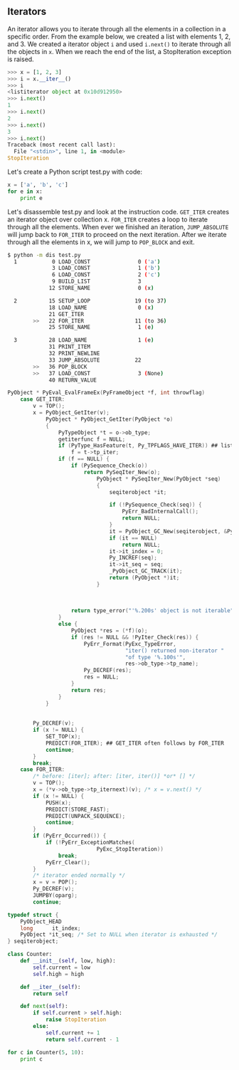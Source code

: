 ## Iterators
An iterator allows you to iterate through all the elements in a collection in a specific order. From the example below, we created a list with elements 1, 2, and 3. We created a iterator object `i` and used `i.next()` to iterate through all the objects in `x`. When we reach the end of the list, a StopIteration exception is raised.

```py
>>> x = [1, 2, 3]
>>> i = x.__iter__()
>>> i
<listiterator object at 0x10d912950>
>>> i.next()
1
>>> i.next()
2
>>> i.next()
3
>>> i.next()
Traceback (most recent call last):
  File "<stdin>", line 1, in <module>
StopIteration
```

Let's create a Python script test.py with code:
```py
x = ['a', 'b', 'c']
for e in x:
    print e
```

Let's disassemble test.py and look at the instruction code. `GET_ITER` creates an iterator object over collection x. `FOR_ITER` creates a loop to iterate through all the elements. When ever we finished an iteration, `JUMP_ABSOLUTE` will jump back to `FOR_ITER` to proceed on the next iteration. After we iterate through all the elements in x, we will jump to `POP_BLOCK` and exit.
```bash
$ python -m dis test.py
  1           0 LOAD_CONST               0 ('a')
              3 LOAD_CONST               1 ('b')
              6 LOAD_CONST               2 ('c')
              9 BUILD_LIST               3
             12 STORE_NAME               0 (x)

  2          15 SETUP_LOOP              19 (to 37)
             18 LOAD_NAME                0 (x)
             21 GET_ITER                             
        >>   22 FOR_ITER                11 (to 36)
             25 STORE_NAME               1 (e)

  3          28 LOAD_NAME                1 (e)
             31 PRINT_ITEM
             32 PRINT_NEWLINE
             33 JUMP_ABSOLUTE           22
        >>   36 POP_BLOCK
        >>   37 LOAD_CONST               3 (None)
             40 RETURN_VALUE
```

```c
PyObject * PyEval_EvalFrameEx(PyFrameObject *f, int throwflag)
    case GET_ITER:
        v = TOP();
        x = PyObject_GetIter(v);
            PyObject * PyObject_GetIter(PyObject *o)
            {
                PyTypeObject *t = o->ob_type;
                getiterfunc f = NULL;
                if (PyType_HasFeature(t, Py_TPFLAGS_HAVE_ITER)) ## listobject does not have Py_TPFLAGS_HAVE_ITER=true
                    f = t->tp_iter;
                if (f == NULL) {
                    if (PySequence_Check(o))
                        return PySeqIter_New(o);
                            PyObject * PySeqIter_New(PyObject *seq)
                            {
                                seqiterobject *it;

                                if (!PySequence_Check(seq)) {
                                    PyErr_BadInternalCall();
                                    return NULL;
                                }
                                it = PyObject_GC_New(seqiterobject, &PySeqIter_Type);
                                if (it == NULL)
                                    return NULL;
                                it->it_index = 0;
                                Py_INCREF(seq);
                                it->it_seq = seq;
                                _PyObject_GC_TRACK(it);
                                return (PyObject *)it;
                            }
                        
                        
                        
                    return type_error("'%.200s' object is not iterable", o);
                }
                else {
                    PyObject *res = (*f)(o);
                    if (res != NULL && !PyIter_Check(res)) {
                        PyErr_Format(PyExc_TypeError,
                                     "iter() returned non-iterator "
                                     "of type '%.100s'",
                                     res->ob_type->tp_name);
                        Py_DECREF(res);
                        res = NULL;
                    }
                    return res;
                }
            }
        
        
        Py_DECREF(v);
        if (x != NULL) {
            SET_TOP(x);
            PREDICT(FOR_ITER); ## GET_ITER often follows by FOR_ITER
            continue;
        }
        break;
    case FOR_ITER:
        /* before: [iter]; after: [iter, iter()] *or* [] */
        v = TOP();
        x = (*v->ob_type->tp_iternext)(v); /* x = v.next() */
        if (x != NULL) {
            PUSH(x);
            PREDICT(STORE_FAST);
            PREDICT(UNPACK_SEQUENCE);
            continue;
        }
        if (PyErr_Occurred()) {
            if (!PyErr_ExceptionMatches(
                            PyExc_StopIteration))
                break;
            PyErr_Clear();
        }
        /* iterator ended normally */
        x = v = POP();
        Py_DECREF(v);
        JUMPBY(oparg);
        continue;

```

```c
typedef struct {
    PyObject_HEAD
    long      it_index;
    PyObject *it_seq; /* Set to NULL when iterator is exhausted */
} seqiterobject;
```

```py
class Counter:
    def __init__(self, low, high):
        self.current = low
        self.high = high

    def __iter__(self):
        return self

    def next(self):
        if self.current > self.high:
            raise StopIteration
        else:
            self.current += 1
            return self.current - 1

for c in Counter(5, 10):
    print c
```
